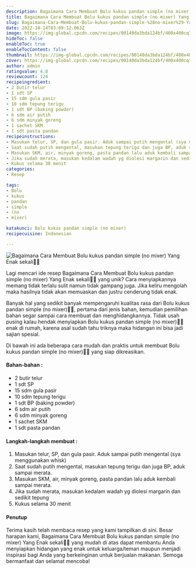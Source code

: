 ```yaml
---
description: Bagaimana Cara Membuat Bolu kukus pandan simple (no mixer) Yang Enak sekali"
title: Bagaimana Cara Membuat Bolu kukus pandan simple (no mixer) Yang Enak sekali
slug: Bagaimana-Cara-Membuat-Bolu-kukus-pandan-simple-%28no-mixer%29-Yang-Enak-sekali
date: 2022-10-14T03:09:12.063Z
image: https://img-global.cpcdn.com/recipes/00140da3bda124bf/400x400cq70/photo.jpg
hideToc: false
enableToc: true
enableTocContent: false
thumbnail: https://img-global.cpcdn.com/recipes/00140da3bda124bf/400x400cq70/photo.jpg
cover: https://img-global.cpcdn.com/recipes/00140da3bda124bf/400x400cq70/photo.jpg
author: admin
ratingvalue: 4.8
reviewcount: 124
recipeingredient:
- 2 butir telur
- 1 sdt SP
- 15 sdm gula pasir
- 10 sdm tepung terigu
- 1 sdt BP (baking powder)
- 6 sdm air putih
- 6 sdm minyak goreng
- 1 sachet SKM
- 1 sdt pasta pandan
recipeinstructions:
- Masukan telur, SP, dan gula pasir. Aduk sampai putih mengental (sya menggunakan whisk)
- Saat sudah putih mengental, masukan tepung terigu dan juga BP, aduk sampai merata.
- Masukan SKM, air, minyak goreng, pasta pandan lalu aduk kembali sampai merata.
- Jika sudah merata, masukan kedalam wadah yg diolesi margarin dan sedikit tepung
- Kukus selama 30 menit
categories:
- Resep

tags:
- Bolu
- kukus
- pandan
- simple
- (no
- mixer)

katakunci: Bolu kukus pandan simple (no mixer)
recipecuisine: Indonesian

---
```


![Bagaimana Cara Membuat Bolu kukus pandan simple (no mixer) Yang Enak sekali👩‍🍳](https://img-global.cpcdn.com/recipes/00140da3bda124bf/400x400cq70/photo.jpg)

Lagi mencari ide resep Bagaimana Cara Membuat Bolu kukus pandan simple (no mixer) Yang Enak sekali👩‍🍳 yang unik? Cara menyiapkannya memang tidak terlalu sulit namun tidak gampang juga. Jika keliru mengolah maka hasilnya tidak akan memuaskan dan justru cenderung tidak enak.

Banyak hal yang sedikit banyak mempengaruhi kualitas rasa dari Bolu kukus pandan simple (no mixer)👩‍🍳, pertama dari jenis bahan, kemudian pemilihan bahan segar sampai cara membuat dan menghidangkannya. Tidak usah pusing kalau hendak menyiapkan Bolu kukus pandan simple (no mixer)👩‍🍳 enak di rumah, karena asal sudah tahu triknya maka hidangan ini bisa jadi sajian spesial.

Di bawah ini ada beberapa cara mudah dan praktis untuk membuat Bolu kukus pandan simple (no mixer)👩‍🍳 yang siap dikreasikan.

<!--inarticleads1-->

#### Bahan-bahan :

- 2 butir telur
- 1 sdt SP
- 15 sdm gula pasir
- 10 sdm tepung terigu
- 1 sdt BP (baking powder)
- 6 sdm air putih
- 6 sdm minyak goreng
- 1 sachet SKM
- 1 sdt pasta pandan

<!--inarticleads2-->

#### Langkah-langkah membuat :

1. Masukan telur, SP, dan gula pasir. Aduk sampai putih mengental (sya menggunakan whisk)
1. Saat sudah putih mengental, masukan tepung terigu dan juga BP, aduk sampai merata.
1. Masukan SKM, air, minyak goreng, pasta pandan lalu aduk kembali sampai merata.
1. Jika sudah merata, masukan kedalam wadah yg diolesi margarin dan sedikit tepung
1. Kukus selama 30 menit

#### Penutup

Terima kasih telah membaca resep yang kami tampilkan di sini. Besar harapan kami, Bagaimana Cara Membuat Bolu kukus pandan simple (no mixer) Yang Enak sekali👩‍🍳 yang mudah di atas dapat membantu Anda menyiapkan hidangan yang enak untuk keluarga/teman maupun menjadi inspirasi bagi Anda yang berkeinginan untuk berjualan makanan. Semoga bermanfaat dan selamat mencoba!